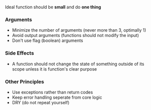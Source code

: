 Ideal function should be **small** and do **one thing**

### Arguments
- Minimize the number of arguments (never more than 3, optimally 1)
- Avoid output arguments (functions should not modify the input)
- Don't use flag (boolean) arguments

### Side Effects
- A function should not change the state of something outside of its scope unless it is function's clear purpose

### Other Principles
- Use exceptions rather than return codes
- Keep error handling seperate from core logic
- DRY (do not repeat yourself)
